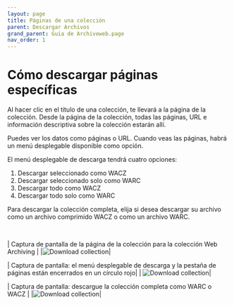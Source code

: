 ```yaml
---
layout: page
title: Páginas de una colección
parent: Descargar Archivos
grand_parent: Guía de Archiveweb.page
nav_order: 1
---
```


# Cómo descargar páginas específicas

Al hacer clic en el título de una colección, te llevará a la página de la colección. Desde la página de la colección, todas las páginas, URL e información descriptiva sobre la colección estarán allí.

Puedes ver los datos como páginas o URL. Cuando veas las páginas, habrá un menú desplegable disponible como opción.

El menú desplegable de descarga tendrá cuatro opciones:
1. Descargar seleccionado como WACZ
2. Descargar seleccionado solo como WARC
3. Descargar todo como WACZ
4. Descargar todo solo como WARC

Para descargar la colección completa, elija si desea descargar su archivo como un archivo comprimido WACZ o como un archivo WARC.

<br>

| Captura de pantalla de la página de la colección para la colección Web Archiving |
|![Download collection](/assets/images/download/download-collection.png)|

| Captura de pantalla: el menú desplegable de descarga y la pestaña de páginas están encerrados en un círculo rojo|
| ![Download collection](/assets/images/download/download-collection-1.png)|

| Captura de pantalla: descargue la colección completa como WARC o WACZ |
|![Download collection](/assets/images/download/download-collection-2.png)|


